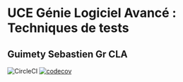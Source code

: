 # UCE Génie Logiciel Avancé : Techniques de tests

## Guimety Sebastien Gr CLA

![CircleCI](https://dl.circleci.com/status-badge/img/gh/SebastienGuimety/ceri-m1-techniques-de-test/tree/master.svg?style=svg)
[![codecov](https://codecov.io/gh/SebastienGuimety/ceri-m1-techniques-de-test/branch/master/graph/badge.svg?token=3H7MVSS8AG)](https://codecov.io/gh/SebastienGuimety/ceri-m1-techniques-de-test)